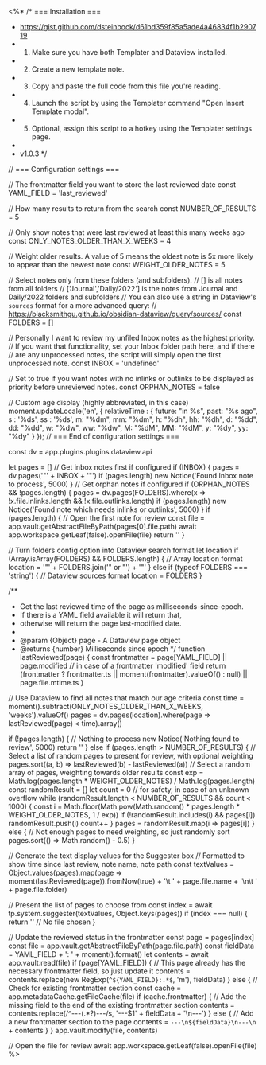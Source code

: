 <%*
/* === Installation ===
 * https://gist.github.com/dsteinbock/d61bd359f85a5ade4a46834f1b290719
 * 1. Make sure you have both Templater and Dataview installed.
 * 2. Create a new template note.
 * 3. Copy and paste the full code from this file you're reading.
 * 4. Launch the script by using the Templater command "Open Insert Template modal".
 * 5. Optional, assign this script to a hotkey using the Templater settings page.
 *
 * v1.0.3
 */

// === Configuration settings ===

// The frontmatter field you want to store the last reviewed date
const YAML_FIELD = 'last_reviewed'

// How many results to return from the search
const NUMBER_OF_RESULTS = 5

// Only show notes that were last reviewed at least this many weeks ago
const ONLY_NOTES_OLDER_THAN_X_WEEKS = 4

// Weight older results. A value of 5 means the oldest note is 5x more likely to appear than the newest note
const WEIGHT_OLDER_NOTES = 5

// Select notes only from these folders (and subfolders).
// [] is all notes from all folders
// ['Journal','Daily/2022'] is the notes from Journal and Daily/2022 folders and subfolders
// You can also use a string in Dataview's `sources` format for a more advanced query:
// https://blacksmithgu.github.io/obsidian-dataview/query/sources/
const FOLDERS = []

// Personally I want to review my unfiled Inbox notes as the highest priority.
// If you want that functionality, set your Inbox folder path here, and if there
// are any unprocessed notes, the script will simply open the first unprocessed note.
const INBOX = 'undefined'

// Set to true if you want notes with no inlinks or outlinks to be displayed as priority before unreviewed notes.
const ORPHAN_NOTES = false

// Custom age display (highly abbreviated, in this case)
moment.updateLocale('en', {
    relativeTime : {
        future: "in %s",
        past:   "%s ago",
        s  : '%ds',
        ss : '%ds',
        m:  "%dm",
        mm: "%dm",
        h:  "%dh",
        hh: "%dh",
        d:  "%dd",
        dd: "%dd",
        w:  "%dw",
        ww: "%dw",
        M:  "%dM",
        MM: "%dM",
        y:  "%dy",
        yy: "%dy"
    }
});
// === End of configuration settings ===

const dv = app.plugins.plugins.dataview.api

let pages = []
// Get inbox notes first if configured
if (INBOX) {
    pages = dv.pages('"' + INBOX + '"')
    if (pages.length) new Notice('Found Inbox note to process', 5000)
}
// Get orphan notes if configured
if (ORPHAN_NOTES && !pages.length) {
    pages = dv.pages(FOLDERS).where(x => !x.file.inlinks.length && !x.file.outlinks.length)
    if (pages.length) new Notice('Found note which needs inlinks or outlinks', 5000)
}
if (pages.length) {
    // Open the first note for review
    const file = app.vault.getAbstractFileByPath(pages[0].file.path)
    await app.workspace.getLeaf(false).openFile(file)
    return ''
}

// Turn folders config option into Dataview search format
let location
if (Array.isArray(FOLDERS) && FOLDERS.length) {
    // Array location format
    location = '"' + FOLDERS.join('" or "') + '"'
} else if (typeof FOLDERS === 'string') {
    // Dataview sources format
    location = FOLDERS
}

/**
 * Get the last reviewed time of the page as milliseconds-since-epoch.
 * If there is a YAML field available it will return that,
 * otherwise will return the page last-modified date.
 * 
 * @param {Object} page - A Dataview page object
 * @returns {number} Milliseconds since epoch
 */
function lastReviewed(page) {
    const frontmatter = page[YAML_FIELD] || page.modified // in case of a frontmatter 'modified' field
    return (frontmatter ? frontmatter.ts || moment(frontmatter).valueOf() : null) || page.file.mtime.ts
}

// Use Dataview to find all notes that match our age criteria
const time = moment().subtract(ONLY_NOTES_OLDER_THAN_X_WEEKS, 'weeks').valueOf()
pages = dv.pages(location).where(page => lastReviewed(page) < time).array()

if (!pages.length) {
    // Nothing to process
    new Notice('Nothing found to review', 5000)
    return ''
} else if (pages.length > NUMBER_OF_RESULTS) {
    // Select a list of random pages to present for review, with optional weighting
    pages.sort((a, b) => lastReviewed(b) - lastReviewed(a))
    // Select a random array of pages, weighting towards older results
    const exp = Math.log(pages.length * WEIGHT_OLDER_NOTES) / Math.log(pages.length)
    const randomResult = []
    let count = 0 // for safety, in case of an unknown overflow
    while (randomResult.length < NUMBER_OF_RESULTS && count < 1000) {
        const i = Math.floor(Math.pow(Math.random() * pages.length * WEIGHT_OLDER_NOTES, 1 / exp))
        if (!randomResult.includes(i) && pages[i]) randomResult.push(i)
        count++
    }
    pages = randomResult.map(i => pages[i])
} else {
    // Not enough pages to need weighting, so just randomly sort
    pages.sort(() => Math.random() - 0.5)
}

// Generate the text display values for the Suggester box
// Formatted to show time since last review, note name, note path
const textValues = Object.values(pages).map(page => moment(lastReviewed(page)).fromNow(true) + '\t    ' + page.file.name + '\n\t    ' + page.file.folder)

// Present the list of pages to choose from
const index = await tp.system.suggester(textValues, Object.keys(pages))
if (index === null) {
    return '' // No file chosen
}

// Update the reviewed status in the frontmatter 
const page = pages[index]
const file = app.vault.getAbstractFileByPath(page.file.path)
const fieldData = YAML_FIELD + ': ' + moment().format()
let contents = await app.vault.read(file)
if (page[YAML_FIELD]) {
    // This page already has the necessary frontmatter field, so just update it
    contents = contents.replace(new RegExp(`^${YAML_FIELD}:.*$`, 'm'), fieldData)
}
else {
    // Check for existing frontmatter section
    const cache = app.metadataCache.getFileCache(file)
    if (cache.frontmatter) {
        // Add the missing field to the end of the existing frontmatter section
        contents = contents.replace(/^---(.*?)---/s, '---$1' + fieldData + '\n---')
    } else {
        // Add a new frontmatter section to the page
        contents = `---\n${fieldData}\n---\n` + contents
    }
}
app.vault.modify(file, contents)

// Open the file for review
await app.workspace.getLeaf(false).openFile(file)
%>